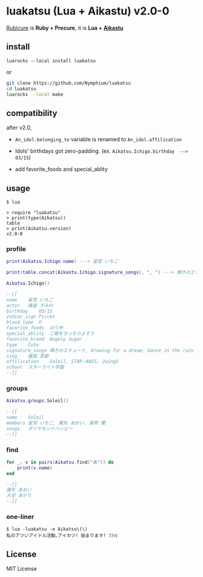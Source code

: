 # luakatsu (Lua + Aikastu) v2.0-0
[Rubicure](https://github.com/sue445/rubicure) is **Ruby + Precure**, it is **Lua + [Aikastu](http://aikatsu.wikia.com/wiki/Aikatsu_Wiki)**

## install
`luarocks --local install luakatsu`

or

```sh
git clone https://github.com/Nymphium/luakatsu
cd luakatsu
luarocks --local make
```


## compatibility
after v2.0,
- `An_idol.belonging_to` variable is renamed to `An_idol.affilication`

- Idols' birthdays got zero-padding. (ex. `Aikatsu.Ichigo.birthday  --> 03/15`)

- add favorite_foods and special_ablity


## usage
```
$ lua

> require "luakatsu"
> print(type(Aikatsu))
table
> print(Aikatsu.version)
v2.0-0
```

### profile

```lua
print(Aikatsu.Ichigo.name) ---> 星宮 いちご

print(table.concat(Aikastu.Ichigo.signature_songs), ", ") ---> 輝きのエチュード, Growing for a dream, Dance in the rain

Aikatsu.Ichigo()

--[[
name	星宮 いちご
actor	諸星 すみれ
birthday	03/15
zodiac_sign	Picces
blood_type	O
favorite_foods	のり弁
special_ablity	ご飯をきっちりよそう
favorite_brand	Angely Sugar
type	Cute
signature_songs	輝きのエチュード, Growing for a dream, Dance in the rain
sing	霧島 若歌
affilication	Soleil, STAR☆ANIS, 2wingS
school	スターライト学園
--]]

```

### groups
```lua
Aikatsu.groups.Soleil()

--[[
name	Soleil
members	星宮 いちご, 霧矢 あおい, 紫吹 蘭
songs	ダイヤモンドハッピー
--]]
```

### find
```lua
for _, v in pairs(Aikatsu.find("あ")) do
	print(v.name)
end

--[[
霧矢 あおい
大空 あかり
--]]
```


### one-liner
```
$ lua -luakatsu -e Aikatsu\(\)
私のアツいアイドル活動､アイカツ! 始まります! ﾌﾌｯﾋ
```


## License
MIT License

